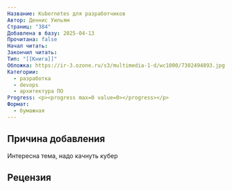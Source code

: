 ```yaml
---
Название: Kubernetes для разработчиков
Автор: Деннис Уильям
Страниц: "384"
Добавлена в базу: 2025-04-13
Прочитана: false
Начал читать: 
Закончил читать: 
Тип: "[[Книга]]"
Обложка: https://ir-3.ozone.ru/s3/multimedia-1-d/wc1000/7302494893.jpg
Категории:
  - разработка
  - devops
  - архитектура ПО
Progress: <p><progress max=0 value=0></progress></p>
Формат:
  - бумажная
---
```

## Причина добавления

Интересна тема, надо качнуть кубер

## Рецензия

